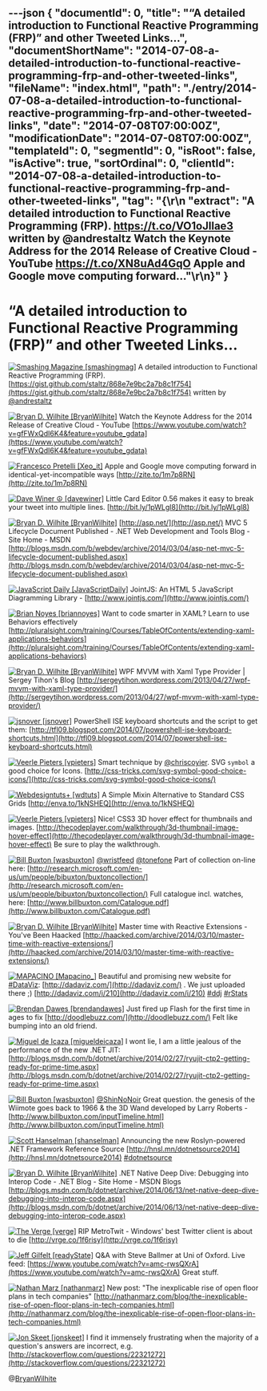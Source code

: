 ---json
{
  "documentId": 0,
  "title": "“A detailed introduction to Functional Reactive Programming (FRP)” and other Tweeted Links…",
  "documentShortName": "2014-07-08-a-detailed-introduction-to-functional-reactive-programming-frp-and-other-tweeted-links",
  "fileName": "index.html",
  "path": "./entry/2014-07-08-a-detailed-introduction-to-functional-reactive-programming-frp-and-other-tweeted-links",
  "date": "2014-07-08T07:00:00Z",
  "modificationDate": "2014-07-08T07:00:00Z",
  "templateId": 0,
  "segmentId": 0,
  "isRoot": false,
  "isActive": true,
  "sortOrdinal": 0,
  "clientId": "2014-07-08-a-detailed-introduction-to-functional-reactive-programming-frp-and-other-tweeted-links",
  "tag": "{\r\n  \"extract\": \"A detailed introduction to Functional Reactive Programming (FRP). <https://t.co/VO1oJllae3> written by @andrestaltz  Watch the Keynote Address for the 2014 Release of Creative Cloud - YouTube <https://t.co/XN8uAd4GqO>  Apple and Google move computing forward...\"\r\n}"
}
---

# “A detailed introduction to Functional Reactive Programming (FRP)” and other Tweeted Links…

[<img alt="Smashing Magazine [smashingmag]" src="https://songhay.blob.core.windows.net/shared-social-twitter/smashingmag.png">](http://www.smashingmagazine.com/ "Smashing Magazine [smashingmag]") <span>A detailed introduction to Functional Reactive Programming (FRP). [https://gist.github.com/staltz/868e7e9bc2a7b8c1f754](https://gist.github.com/staltz/868e7e9bc2a7b8c1f754) written by [@andrestaltz](http://twitter.com/andrestaltz)</span>

[<img alt="Bryan D. Wilhite [BryanWilhite]" src="https://songhay.blob.core.windows.net/shared-social-twitter/BryanWilhite.jpeg">](http://songhayblog.azurewebsites.net/ "Bryan D. Wilhite [BryanWilhite]") <span>Watch the Keynote Address for the 2014 Release of Creative Cloud - YouTube [https://www.youtube.com/watch?v=gfFWxQdI6K4&feature=youtube_gdata](https://www.youtube.com/watch?v=gfFWxQdI6K4&feature=youtube_gdata)</span>

[<img alt="Francesco Pretelli [Xeo_it]" src="https://songhay.blob.core.windows.net/shared-social-twitter/Xeo_it.png">](http://www.frapps.net/ "Francesco Pretelli [Xeo_it]") <span>Apple and Google move computing forward in identical-yet-incompatible ways [http://zite.to/1m7p8RN](http://zite.to/1m7p8RN)</span>

[<img alt="Dave Winer ☮ [davewiner]" src="https://songhay.blob.core.windows.net/shared-social-twitter/davewiner.jpeg">](http://scripting.com/ "Dave Winer ☮ [davewiner]") <span>Little Card Editor 0.56 makes it easy to break your tweet into multiple lines. [http://bit.ly/1pWLgl8](http://bit.ly/1pWLgl8)</span>

[<img alt="Bryan D. Wilhite [BryanWilhite]" src="https://songhay.blob.core.windows.net/shared-social-twitter/BryanWilhite.jpeg">](http://songhayblog.azurewebsites.net/ "Bryan D. Wilhite [BryanWilhite]") <span>[http://asp.net/](http://asp.net/) MVC 5 Lifecycle Document Published - .NET Web Development and Tools Blog - Site Home - MSDN [http://blogs.msdn.com/b/webdev/archive/2014/03/04/asp-net-mvc-5-lifecycle-document-published.aspx](http://blogs.msdn.com/b/webdev/archive/2014/03/04/asp-net-mvc-5-lifecycle-document-published.aspx)</span>

[<img alt="JavaScript Daily [JavaScriptDaily]" src="https://songhay.blob.core.windows.net/shared-social-twitter/JavaScriptDaily.png">](http://javascriptweekly.com/ "JavaScript Daily [JavaScriptDaily]") <span>JointJS: An HTML 5 JavaScript Diagramming Library - [http://www.jointjs.com/](http://www.jointjs.com/)</span>

[<img alt="Brian Noyes [briannoyes]" src="https://songhay.blob.core.windows.net/shared-social-twitter/briannoyes.jpeg">](http://briannoyes.net/ "Brian Noyes [briannoyes]") <span>Want to code smarter in XAML? Learn to use Behaviors effectively [http://pluralsight.com/training/Courses/TableOfContents/extending-xaml-applications-behaviors](http://pluralsight.com/training/Courses/TableOfContents/extending-xaml-applications-behaviors)</span>

[<img alt="Bryan D. Wilhite [BryanWilhite]" src="https://songhay.blob.core.windows.net/shared-social-twitter/BryanWilhite.jpeg">](http://songhayblog.azurewebsites.net/ "Bryan D. Wilhite [BryanWilhite]") <span>WPF MVVM with Xaml Type Provider | Sergey Tihon's Blog [http://sergeytihon.wordpress.com/2013/04/27/wpf-mvvm-with-xaml-type-provider/](http://sergeytihon.wordpress.com/2013/04/27/wpf-mvvm-with-xaml-type-provider/)</span>

[<img alt="jsnover [jsnover]" src="https://songhay.blob.core.windows.net/shared-social-twitter/jsnover.jpg">](http://jsnover.com/ "jsnover [jsnover]") <span>PowerShell ISE keyboard shortcuts and the script to get them: [http://tfl09.blogspot.com/2014/07/powershell-ise-keyboard-shortcuts.html](http://tfl09.blogspot.com/2014/07/powershell-ise-keyboard-shortcuts.html)</span>

[<img alt="Veerle Pieters [vpieters]" src="https://songhay.blob.core.windows.net/shared-social-twitter/vpieters.png">](http://veerle.duoh.com/ "Veerle Pieters [vpieters]") <span>Smart technique by [@chriscoyier](http://twitter.com/chriscoyier). SVG `symbol` a good choice for Icons. [http://css-tricks.com/svg-symbol-good-choice-icons/](http://css-tricks.com/svg-symbol-good-choice-icons/)</span>

[<img alt="Webdesigntuts+ [wdtuts]" src="https://songhay.blob.core.windows.net/shared-social-twitter/wdtuts.png">](http://webdesign.tutsplus.com/ "Webdesigntuts+ [wdtuts]") <span>A Simple Mixin Alternative to Standard CSS Grids [http://enva.to/1kNSHEQ](http://enva.to/1kNSHEQ)</span>

[<img alt="Veerle Pieters [vpieters]" src="https://songhay.blob.core.windows.net/shared-social-twitter/vpieters.png">](http://veerle.duoh.com/ "Veerle Pieters [vpieters]") <span>Nice! CSS3 3D hover effect for thumbnails and images. [http://thecodeplayer.com/walkthrough/3d-thumbnail-image-hover-effect](http://thecodeplayer.com/walkthrough/3d-thumbnail-image-hover-effect) Be sure to play the walkthrough.</span>

[<img alt="Bill Buxton [wasbuxton]" src="https://songhay.blob.core.windows.net/shared-social-twitter/wasbuxton.jpg">](http://www.billbuxton.com/ "Bill Buxton [wasbuxton]") <span>[@wristfeed](http://twitter.com/wristfeed) [@tonefone](http://twitter.com/tonefone) Part of collection on-line here: [http://research.microsoft.com/en-us/um/people/bibuxton/buxtoncollection/](http://research.microsoft.com/en-us/um/people/bibuxton/buxtoncollection/) Full catalogue incl. watches, here: [http://www.billbuxton.com/Catalogue.pdf](http://www.billbuxton.com/Catalogue.pdf)</span>

[<img alt="Bryan D. Wilhite [BryanWilhite]" src="https://songhay.blob.core.windows.net/shared-social-twitter/BryanWilhite.jpeg">](http://songhayblog.azurewebsites.net/ "Bryan D. Wilhite [BryanWilhite]") <span>Master time with Reactive Extensions - You've Been Haacked [http://haacked.com/archive/2014/03/10/master-time-with-reactive-extensions/](http://haacked.com/archive/2014/03/10/master-time-with-reactive-extensions/)</span>

[<img alt="MAPACINO [Mapacino_]" src="https://songhay.blob.core.windows.net/shared-social-twitter/Mapacino_.png">](http://www.mapacino.com/ "MAPACINO [Mapacino_]") <span>Beautiful and promising new website for [#DataViz](http://search.twitter.com/search?q=%23DataViz): [http://dadaviz.com/](http://dadaviz.com/) . We just uploaded there ;) [http://dadaviz.com/i/210](http://dadaviz.com/i/210) [#ddj](http://search.twitter.com/search?q=%23ddj) [#rStats](http://search.twitter.com/search?q=%23rStats)</span>

[<img alt="Brendan Dawes [brendandawes]" src="https://songhay.blob.core.windows.net/shared-social-twitter/brendandawes.jpeg">](http://www.brendandawes.com/ "Brendan Dawes [brendandawes]") <span>Just fired up Flash for the first time in ages to fix [http://doodlebuzz.com/](http://doodlebuzz.com/) Felt like bumping into an old friend.</span>

[<img alt="Miguel de Icaza [migueldeicaza]" src="https://songhay.blob.core.windows.net/shared-social-twitter/migueldeicaza.png">](http://tirania.org/blog "Miguel de Icaza [migueldeicaza]") <span>I wont lie, I am a little jealous of the performance of the new .NET JIT: [http://blogs.msdn.com/b/dotnet/archive/2014/02/27/ryujit-ctp2-getting-ready-for-prime-time.aspx](http://blogs.msdn.com/b/dotnet/archive/2014/02/27/ryujit-ctp2-getting-ready-for-prime-time.aspx)</span>

[<img alt="Bill Buxton [wasbuxton]" src="https://songhay.blob.core.windows.net/shared-social-twitter/wasbuxton.jpg">](http://www.billbuxton.com/ "Bill Buxton [wasbuxton]") <span>[@ShinNoNoir](http://twitter.com/ShinNoNoir) Great question. the genesis of the Wiimote goes back to 1966 & the 3D Wand developed by Larry Roberts - [http://www.billbuxton.com/inputTimeline.html](http://www.billbuxton.com/inputTimeline.html)</span>

[<img alt="Scott Hanselman [shanselman]" src="https://songhay.blob.core.windows.net/shared-social-twitter/shanselman.jpeg">](http://hanselman.com/ "Scott Hanselman [shanselman]") <span>Announcing the new Roslyn-powered .NET Framework Reference Source [http://hnsl.mn/dotnetsource2014](http://hnsl.mn/dotnetsource2014) [#dotnetsource](http://search.twitter.com/search?q=%23dotnetsource)</span>

[<img alt="Bryan D. Wilhite [BryanWilhite]" src="https://songhay.blob.core.windows.net/shared-social-twitter/BryanWilhite.jpeg">](http://songhayblog.azurewebsites.net/ "Bryan D. Wilhite [BryanWilhite]") <span>.NET Native Deep Dive: Debugging into Interop Code - .NET Blog - Site Home - MSDN Blogs [http://blogs.msdn.com/b/dotnet/archive/2014/06/13/net-native-deep-dive-debugging-into-interop-code.aspx](http://blogs.msdn.com/b/dotnet/archive/2014/06/13/net-native-deep-dive-debugging-into-interop-code.aspx)</span>

[<img alt="The Verge [verge]" src="https://songhay.blob.core.windows.net/shared-social-twitter/verge.png">](http://www.theverge.com/ "The Verge [verge]") <span>RIP MetroTwit - Windows' best Twitter client is about to die [http://vrge.co/1f6risy](http://vrge.co/1f6risy)</span>

[<img alt="Jeff Gilfelt [readyState]" src="https://songhay.blob.core.windows.net/shared-social-twitter/readyState.jpeg">](https://github.com/jgilfelt "Jeff Gilfelt [readyState]") <span>Q&A with Steve Ballmer at Uni of Oxford. Live feed: [https://www.youtube.com/watch?v=amc-rwsQXrA](https://www.youtube.com/watch?v=amc-rwsQXrA) Great stuff.</span>

[<img alt="Nathan Marz [nathanmarz]" src="https://songhay.blob.core.windows.net/shared-social-twitter/nathanmarz.jpeg">](http://nathanmarz.com/ "Nathan Marz [nathanmarz]") <span>New post: "The inexplicable rise of open floor plans in tech companies" [http://nathanmarz.com/blog/the-inexplicable-rise-of-open-floor-plans-in-tech-companies.html](http://nathanmarz.com/blog/the-inexplicable-rise-of-open-floor-plans-in-tech-companies.html)</span>

[<img alt="Jon Skeet [jonskeet]" src="https://songhay.blob.core.windows.net/shared-social-twitter/jonskeet.jpg">](http://csharpindepth.com/ "Jon Skeet [jonskeet]") <span>I find it immensely frustrating when the majority of a question's answers are incorrect, e.g. [http://stackoverflow.com/questions/22321272](http://stackoverflow.com/questions/22321272)</span>

@[BryanWilhite](https://twitter.com/BryanWilhite)
